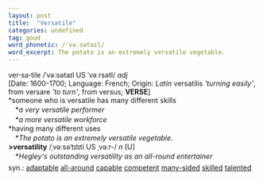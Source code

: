 ```yaml
---
layout: post
title:  "Versatile"
categories: undefined
tag: good
word_phonetic: /ˈvəːsətaɪl/
word_excerpt: The potato is an extremely versatile vegetable.
---
```

<DIV style="MARGIN: 0px 0px 5px">ver<B>·</B>sa<B>·</B>tile /ˈvəːsətaɪl US ˈvəːrsətl/ <I>adj</I> <BR>[Date: 1600-1700; Language: French; Origin: <I>Latin</I> versatilis <I>'turning easily'</I>, from versare <I>'to turn'</I>, from versus; <B>VERSE</B>]<BR>*someone who is versatile has many different skills<BR>　*<I>a very versatile performer</I><BR>　*<I>a more versatile workforce</I><BR>*having many different uses<BR>　*<I>The potato is an extremely versatile vegetable.</I><BR><B>&gt;versatility</B> /ˌvəːsəˈtɪlɪti US ˌvəːr-/ <I>n</I> [U] <BR>　*<I>Hegley's outstanding versatility as an all-round entertainer</I></DIV>
<DIV style="MARGIN: 0px 0px 5px">
<DIV style="MARGIN: 4px 0px">syn.: <A href="{{ site.baseurl }}/adaptable"><U>adaptable</U></A> <A href="{{ site.baseurl }}/all-around"><U>all-around</U></A> <A href="{{ site.baseurl }}/capable"><U>capable</U></A> <A href="{{ site.baseurl }}/competent"><U>competent</U></A> <A href="{{ site.baseurl }}/many-sided"><U>many-sided</U></A> <A href="{{ site.baseurl }}/skilled"><U>skilled</U></A> <A href="{{ site.baseurl }}/talented"><U>talented</U></A></DIV></DIV>
